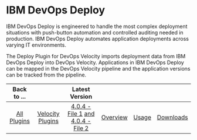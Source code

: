 
# IBM DevOps Deploy

IBM DevOps Deploy is engineered to handle the most complex deployment situations with push-button automation and controlled auditing needed in production. IBM DevOps Deploy automates application deployments across varying IT environments.

The Deploy Plugin for DevOps Velocity imports deployment data from IBM DevOps Deploy into DevOps Velocity. Applications in IBM DevOps Deploy can be mapped in the DevOps Velocity pipeline and the application versions can be tracked from the pipeline.

|Back to ...||Latest Version||||
| :---: | :---: | :---: | :---: | :---: | :---: |
|[All Plugins](../../index.md)|[Velocity Plugins](../README.md)|[4.0.4 -File 1](https://raw.githubusercontent.com/UrbanCode/IBM-UCV-PLUGINS/main/files/ucv-ext-ucd/ucv-ext-ucd%3A4.0.4.tar.7z.001) [and 4.0.4 -File 2](https://raw.githubusercontent.com/UrbanCode/IBM-UCV-PLUGINS/main/files/ucv-ext-ucd/ucv-ext-ucd%3A4.0.4.tar.7z.002)|[Overview](overview.md)|[Usage](usage.md)|[Downloads](downloads.md)|
